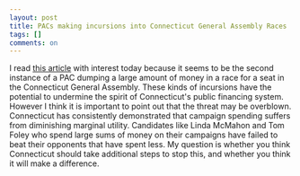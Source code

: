 ```yaml
---
layout: post
title: PACs making incursions into Connecticut General Assembly Races
tags: []
comments: on
---
```

I read <a href="http://www.ctmirror.org/story/17906/billionaires-super-pac-takes-aim-general-assembly">this article</a> with interest today because it seems to be the second instance of a PAC dumping a large amount of money in a race for a seat in the Connecticut General Assembly. These kinds of incursions have the potential to undermine the spirit of Connecticut's public financing system. However I think it is important to point out that the threat may be overblown. Connecticut has consistently demonstrated that campaign spending suffers from diminishing marginal utility. Candidates like Linda McMahon and Tom Foley who spend large sums of money on their campaigns have failed to beat their opponents that have spent less. My question is whether you think Connecticut should take additional steps to stop this, and whether you think it will make a difference.
